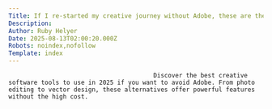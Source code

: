 ```yaml
---
Title: If I re-started my creative journey without Adobe, these are the 5 tools I’d use
Description: 
Author: Ruby Helyer
Date: 2025-08-13T02:00:20.000Z
Robots: noindex,nofollow
Template: index
---
```


                                            Discover the best creative software tools to use in 2025 if you want to avoid Adobe. From photo editing to vector design, these alternatives offer powerful features without the high cost.
                                        
